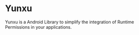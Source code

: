 # Yunxu
Yunxu is a Android Library to simplify the integration of Runtime Permissions in your applications.
